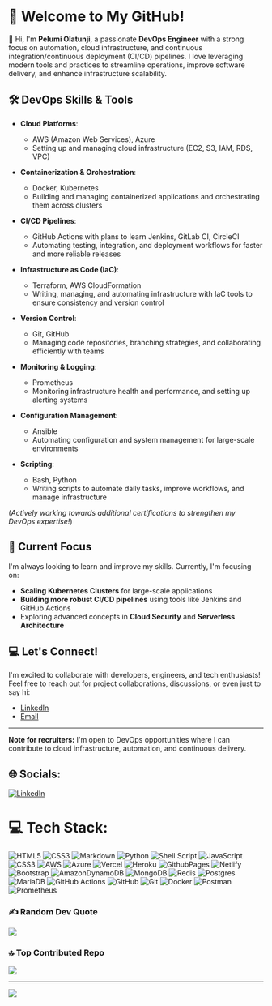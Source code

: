 # 🚀 Welcome to My GitHub!

👋 Hi, I'm **Pelumi Olatunji**, a passionate **DevOps Engineer** with a strong focus on automation, cloud infrastructure, and continuous integration/continuous deployment (CI/CD) pipelines. I love leveraging modern tools and practices to streamline operations, improve software delivery, and enhance infrastructure scalability.

## 🛠️ DevOps Skills & Tools

- **Cloud Platforms**: 
  - AWS (Amazon Web Services), Azure
  - Setting up and managing cloud infrastructure (EC2, S3, IAM, RDS, VPC)
  
- **Containerization & Orchestration**:
  - Docker, Kubernetes
  - Building and managing containerized applications and orchestrating them across clusters

- **CI/CD Pipelines**:
  - GitHub Actions  with plans to learn Jenkins, GitLab CI, CircleCI
  - Automating testing, integration, and deployment workflows for faster and more reliable releases

- **Infrastructure as Code (IaC)**:
  - Terraform, AWS CloudFormation
  - Writing, managing, and automating infrastructure with IaC tools to ensure consistency and version control

- **Version Control**:
  - Git, GitHub
  - Managing code repositories, branching strategies, and collaborating efficiently with teams

- **Monitoring & Logging**:
  - Prometheus
  - Monitoring infrastructure health and performance, and setting up alerting systems

- **Configuration Management**:
  - Ansible
  - Automating configuration and system management for large-scale environments

- **Scripting**:
  - Bash, Python
  - Writing scripts to automate daily tasks, improve workflows, and manage infrastructure
  
(*Actively working towards additional certifications to strengthen my DevOps expertise!*)

## 🌱 Current Focus

I'm always looking to learn and improve my skills. Currently, I'm focusing on:
- **Scaling Kubernetes Clusters** for large-scale applications
- **Building more robust CI/CD pipelines** using tools like Jenkins and GitHub Actions
- Exploring advanced concepts in **Cloud Security** and **Serverless Architecture**

## 💻 Let's Connect!

I'm excited to collaborate with developers, engineers, and tech enthusiasts! Feel free to reach out for project collaborations, discussions, or even just to say hi:

- [LinkedIn](https://www.linkedin.com/in/pelumi-olatunji-024337154/)
- [Email](mailto:samsontunj@gmail.com)

---

**Note for recruiters:** I'm open to DevOps opportunities where I can contribute to cloud infrastructure, automation, and continuous delivery.


## 🌐 Socials:
[![LinkedIn](https://img.shields.io/badge/LinkedIn-%230077B5.svg?logo=linkedin&logoColor=white)](https://linkedin.com/in/https://www.linkedin.com/in/pelumi-olatunji-024337154/) 

# 💻 Tech Stack:
![HTML5](https://img.shields.io/badge/html5-%23E34F26.svg?style=for-the-badge&logo=html5&logoColor=white) ![CSS3](https://img.shields.io/badge/css3-%231572B6.svg?style=for-the-badge&logo=css3&logoColor=white) ![Markdown](https://img.shields.io/badge/markdown-%23000000.svg?style=for-the-badge&logo=markdown&logoColor=white) ![Python](https://img.shields.io/badge/python-3670A0?style=for-the-badge&logo=python&logoColor=ffdd54) ![Shell Script](https://img.shields.io/badge/shell_script-%23121011.svg?style=for-the-badge&logo=gnu-bash&logoColor=white) ![JavaScript](https://img.shields.io/badge/javascript-%23323330.svg?style=for-the-badge&logo=javascript&logoColor=%23F7DF1E) ![CSS3](https://img.shields.io/badge/css3-%231572B6.svg?style=for-the-badge&logo=css3&logoColor=white) ![AWS](https://img.shields.io/badge/AWS-%23FF9900.svg?style=for-the-badge&logo=amazon-aws&logoColor=white) ![Azure](https://img.shields.io/badge/azure-%230072C6.svg?style=for-the-badge&logo=microsoftazure&logoColor=white) ![Vercel](https://img.shields.io/badge/vercel-%23000000.svg?style=for-the-badge&logo=vercel&logoColor=white) ![Heroku](https://img.shields.io/badge/heroku-%23430098.svg?style=for-the-badge&logo=heroku&logoColor=white) ![GithubPages](https://img.shields.io/badge/github%20pages-121013?style=for-the-badge&logo=github&logoColor=white) ![Netlify](https://img.shields.io/badge/netlify-%23000000.svg?style=for-the-badge&logo=netlify&logoColor=#00C7B7) ![Bootstrap](https://img.shields.io/badge/bootstrap-%238511FA.svg?style=for-the-badge&logo=bootstrap&logoColor=white) ![AmazonDynamoDB](https://img.shields.io/badge/Amazon%20DynamoDB-4053D6?style=for-the-badge&logo=Amazon%20DynamoDB&logoColor=white) ![MongoDB](https://img.shields.io/badge/MongoDB-%234ea94b.svg?style=for-the-badge&logo=mongodb&logoColor=white) ![Redis](https://img.shields.io/badge/redis-%23DD0031.svg?style=for-the-badge&logo=redis&logoColor=white) ![Postgres](https://img.shields.io/badge/postgres-%23316192.svg?style=for-the-badge&logo=postgresql&logoColor=white) ![MariaDB](https://img.shields.io/badge/MariaDB-003545?style=for-the-badge&logo=mariadb&logoColor=white) ![GitHub Actions](https://img.shields.io/badge/github%20actions-%232671E5.svg?style=for-the-badge&logo=githubactions&logoColor=white) ![GitHub](https://img.shields.io/badge/github-%23121011.svg?style=for-the-badge&logo=github&logoColor=white) ![Git](https://img.shields.io/badge/git-%23F05033.svg?style=for-the-badge&logo=git&logoColor=white) ![Docker](https://img.shields.io/badge/docker-%230db7ed.svg?style=for-the-badge&logo=docker&logoColor=white) ![Postman](https://img.shields.io/badge/Postman-FF6C37?style=for-the-badge&logo=postman&logoColor=white) ![Prometheus](https://img.shields.io/badge/Prometheus-E6522C?style=for-the-badge&logo=Prometheus&logoColor=white)

### ✍️ Random Dev Quote
![](https://quotes-github-readme.vercel.app/api?type=horizontal&theme=radical)

### 🔝 Top Contributed Repo
![](https://github-contributor-stats.vercel.app/api?username=olat95&limit=5&theme=dark&combine_all_yearly_contributions=true)

---
[![](https://visitcount.itsvg.in/api?id=olat95&icon=0&color=0)](https://visitcount.itsvg.in)

<!-- Proudly created with GPRM ( https://gprm.itsvg.in ) -->
